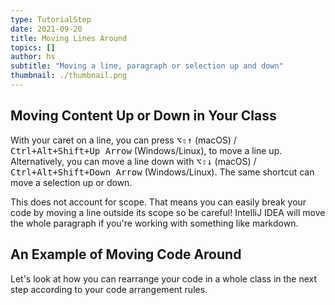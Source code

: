 ```yaml
---
type: TutorialStep
date: 2021-09-20
title: Moving Lines Around
topics: []
author: hs
subtitle: "Moving a line, paragraph or selection up and down"
thumbnail: ./thumbnail.png
---
```


## Moving Content Up or Down in Your Class

With your caret on a line, you can press <kbd>⌥⇧↑</kbd> (macOS) / <kbd>Ctrl+Alt+Shift+Up Arrow</kbd> (Windows/Linux), to move a line up. Alternatively, you can move a line down with <kbd>⌥⇧↓</kbd> (macOS) / <kbd>Ctrl+Alt+Shift+Down Arrow</kbd> (Windows/Linux). The same shortcut can move a selection up or down.

This does not account for scope. That means you can easily break your code by moving a line outside its scope so be careful! IntelliJ IDEA will move the whole paragraph if you're working with something like markdown.

## An Example of Moving Code Around

Let's look at how you can rearrange your code in a whole class in the next step according to your code arrangement rules.
